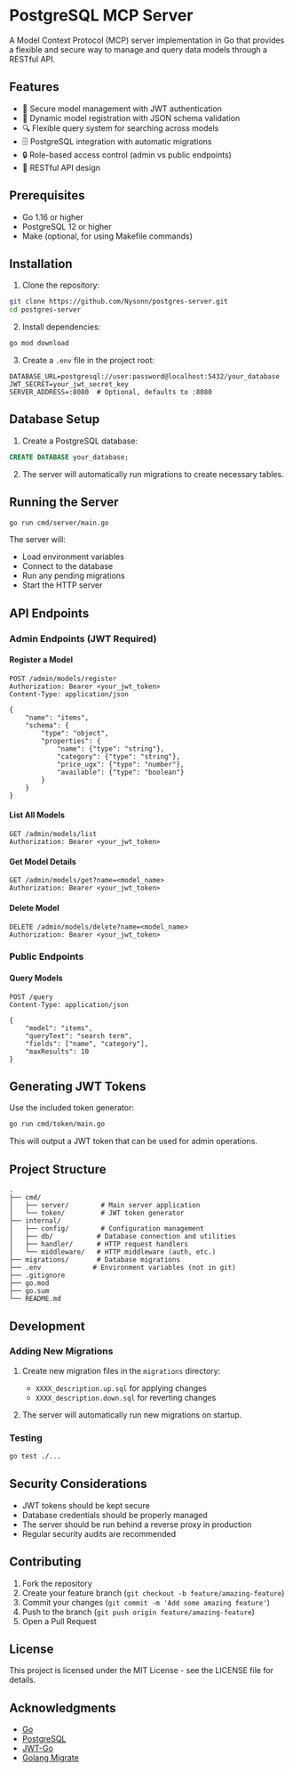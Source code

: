 # PostgreSQL MCP Server

A Model Context Protocol (MCP) server implementation in Go that provides a flexible and secure way to manage and query data models through a RESTful API.

## Features

- 🔐 Secure model management with JWT authentication
- 📝 Dynamic model registration with JSON schema validation
- 🔍 Flexible query system for searching across models
- 🗄️ PostgreSQL integration with automatic migrations
- 🔒 Role-based access control (admin vs public endpoints)
- 🚀 RESTful API design

## Prerequisites

- Go 1.16 or higher
- PostgreSQL 12 or higher
- Make (optional, for using Makefile commands)

## Installation

1. Clone the repository:
```bash
git clone https://github.com/Nysonn/postgres-server.git
cd postgres-server
```

2. Install dependencies:
```bash
go mod download
```

3. Create a `.env` file in the project root:
```env
DATABASE_URL=postgresql://user:password@localhost:5432/your_database
JWT_SECRET=your_jwt_secret_key
SERVER_ADDRESS=:8080  # Optional, defaults to :8080
```

## Database Setup

1. Create a PostgreSQL database:
```sql
CREATE DATABASE your_database;
```

2. The server will automatically run migrations to create necessary tables.

## Running the Server

```bash
go run cmd/server/main.go
```

The server will:
- Load environment variables
- Connect to the database
- Run any pending migrations
- Start the HTTP server

## API Endpoints

### Admin Endpoints (JWT Required)

#### Register a Model
```http
POST /admin/models/register
Authorization: Bearer <your_jwt_token>
Content-Type: application/json

{
    "name": "items",
    "schema": {
        "type": "object",
        "properties": {
            "name": {"type": "string"},
            "category": {"type": "string"},
            "price_ugx": {"type": "number"},
            "available": {"type": "boolean"}
        }
    }
}
```

#### List All Models
```http
GET /admin/models/list
Authorization: Bearer <your_jwt_token>
```

#### Get Model Details
```http
GET /admin/models/get?name=<model_name>
Authorization: Bearer <your_jwt_token>
```

#### Delete Model
```http
DELETE /admin/models/delete?name=<model_name>
Authorization: Bearer <your_jwt_token>
```

### Public Endpoints

#### Query Models
```http
POST /query
Content-Type: application/json

{
    "model": "items",
    "queryText": "search term",
    "fields": ["name", "category"],
    "maxResults": 10
}
```

## Generating JWT Tokens

Use the included token generator:

```bash
go run cmd/token/main.go
```

This will output a JWT token that can be used for admin operations.

## Project Structure

```
.
├── cmd/
│   ├── server/        # Main server application
│   └── token/         # JWT token generator
├── internal/
│   ├── config/        # Configuration management
│   ├── db/           # Database connection and utilities
│   ├── handler/      # HTTP request handlers
│   └── middleware/   # HTTP middleware (auth, etc.)
├── migrations/       # Database migrations
├── .env             # Environment variables (not in git)
├── .gitignore
├── go.mod
├── go.sum
└── README.md
```

## Development

### Adding New Migrations

1. Create new migration files in the `migrations` directory:
   - `XXXX_description.up.sql` for applying changes
   - `XXXX_description.down.sql` for reverting changes

2. The server will automatically run new migrations on startup.

### Testing

```bash
go test ./...
```

## Security Considerations

- JWT tokens should be kept secure
- Database credentials should be properly managed
- The server should be run behind a reverse proxy in production
- Regular security audits are recommended

## Contributing

1. Fork the repository
2. Create your feature branch (`git checkout -b feature/amazing-feature`)
3. Commit your changes (`git commit -m 'Add some amazing feature'`)
4. Push to the branch (`git push origin feature/amazing-feature`)
5. Open a Pull Request

## License

This project is licensed under the MIT License - see the LICENSE file for details.

## Acknowledgments

- [Go](https://golang.org/)
- [PostgreSQL](https://www.postgresql.org/)
- [JWT-Go](https://github.com/golang-jwt/jwt)
- [Golang Migrate](https://github.com/golang-migrate/migrate) 
